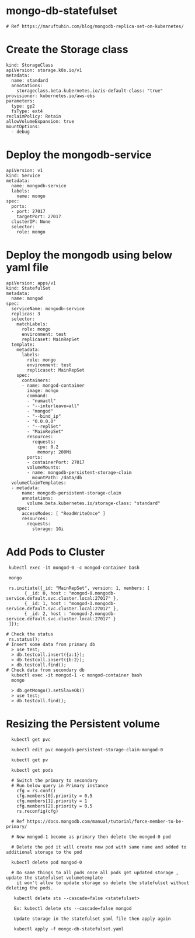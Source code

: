 # mongo-db-statefulset
    # Ref https://maruftuhin.com/blog/mongodb-replica-set-on-kubernetes/
# Create the Storage class

    kind: StorageClass
    apiVersion: storage.k8s.io/v1
    metadata:
      name: standard
      annotations:
        storageclass.beta.kubernetes.io/is-default-class: "true"
    provisioner: kubernetes.io/aws-ebs
    parameters:
      type: gp2
      fsType: ext4
    reclaimPolicy: Retain
    allowVolumeExpansion: true
    mountOptions:
      - debug

# Deploy the mongodb-service

    apiVersion: v1
    kind: Service
    metadata:
      name: mongodb-service
      labels:
        name: mongo
    spec:
      ports:
      - port: 27017
        targetPort: 27017
      clusterIP: None
      selector:
        role: mongo


# Deploy the mongodb using below yaml file

    apiVersion: apps/v1
    kind: StatefulSet
    metadata:
      name: mongod
    spec:
      serviceName: mongodb-service
      replicas: 3
      selector:
        matchLabels:
          role: mongo
          environment: test
          replicaset: MainRepSet
      template:
        metadata:
          labels:
            role: mongo
            environment: test
            replicaset: MainRepSet
        spec:
          containers:
          - name: mongod-container
            image: mongo
            command:
            - "numactl"
            - "--interleave=all"
            - "mongod"
            - "--bind_ip"
            - "0.0.0.0"
            - "--replSet"
            - "MainRepSet"
            resources:
              requests:
                cpu: 0.2
                memory: 200Mi
            ports:
            - containerPort: 27017
            volumeMounts:
            - name: mongodb-persistent-storage-claim
              mountPath: /data/db
      volumeClaimTemplates:
      - metadata:
          name: mongodb-persistent-storage-claim
          annotations:
            volume.beta.kubernetes.io/storage-class: "standard"
        spec:
          accessModes: [ "ReadWriteOnce" ]
          resources:
            requests:
              storage: 1Gi


# Add Pods to Cluster

     kubectl exec -it mongod-0 -c mongod-container bash

     mongo

     rs.initiate({_id: "MainRepSet", version: 1, members: [
           { _id: 0, host : "mongod-0.mongodb-service.default.svc.cluster.local:27017" },
           { _id: 1, host : "mongod-1.mongodb-service.default.svc.cluster.local:27017" },
           { _id: 2, host : "mongod-2.mongodb-service.default.svc.cluster.local:27017" }
     ]});
   
    # Check the status
     rs.status();
    # Insert some data from primary db
      > use test;
      > db.testcoll.insert({a:1});
      > db.testcoll.insert({b:2});
      > db.testcoll.find();
    # Check data from secondary db
      kubectl exec -it mongod-1 -c mongod-container bash
      mongo

      > db.getMongo().setSlaveOk()
      > use test;
      > db.testcoll.find();
    
# Resizing the Persistent volume

      kubectl get pvc

      kubectl edit pvc mongodb-persistent-storage-claim-mongod-0
      
      kubectl get pv
      
      kubectl get pods
      
      # Switch the primary to secondary 
      # Run below query in Primary instance
        cfg = rs.conf()
        cfg.members[0].priority = 0.5
        cfg.members[1].priority = 1
        cfg.members[2].priority = 0.5
        rs.reconfig(cfg)
      
      # Ref https://docs.mongodb.com/manual/tutorial/force-member-to-be-primary/
      
      # Now mongod-1 become as primary then delete the mongod-0 pod
      
      # Delete the pod it will create new pod with same name and added to additional storage to the pod
      
      kubectl delete pod mongod-0 
      
      # Do same things to all pods once all pods get updated storage , update the statefulset volumetemplate 
        it won't allow to update storage so delete the statefulset without deleting the pods.
       
       kubectl delete sts --cascade=false <statefulset>
       
       Ex: kubectl delete sts --cascade=false mongod
       
       Update storage in the statefulset yaml file then apply again
       
       kubectl apply -f mongo-db-statefulset.yaml
      
